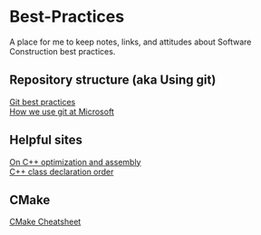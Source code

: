 # Best-Practices
A place for me to keep notes, links, and attitudes about Software Construction best practices.

## Repository structure (aka Using git)
[Git best practices](https://sethrobertson.github.io/GitBestPractices)\
[How we use git at Microsoft](https://docs.microsoft.com/en-us/azure/devops/learn/devops-at-microsoft/use-git-microsoft)
## Helpful sites
[On C++ optimization and assembly](https://www.agner.org/optimize)\
[C++ class declaration order](https://howardhinnant.github.io/classdecl.html)
## CMake
[CMake Cheatsheet](https://github.com/mortennobel/CMake-Cheatsheet)
